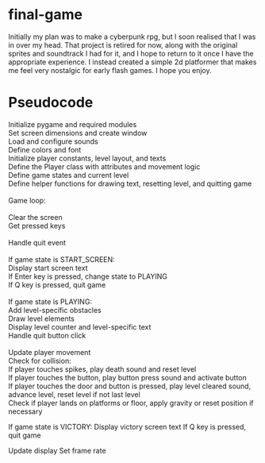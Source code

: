 # final-game

Initially my plan was to make a cyberpunk rpg, but I soon realised that I was in over my head. That project is retired for now, along with the original sprites and soundtrack I had for it, and I hope to return to it once I have the appropriate experience. I instead created a simple 2d platformer that makes me feel very nostalgic for early flash games. I hope you enjoy.

# Pseudocode

Initialize pygame and required modules<br />
Set screen dimensions and create window<br />
Load and configure sounds<br />
Define colors and font<br />
Initialize player constants, level layout, and texts<br />
Define the Player class with attributes and movement logic<br />
Define game states and current level<br />
Define helper functions for drawing text, resetting level, and quitting game<br />
<br />
Game loop:<br />
<br />
Clear the screen<br />
Get pressed keys<br />
<br />
Handle quit event<br />
<br />
If game state is START_SCREEN:<br />
  Display start screen text<br />
  If Enter key is pressed, change state to PLAYING<br />
  If Q key is pressed, quit game<br />
<br />
If game state is PLAYING:<br />
    Add level-specific obstacles<br />
    Draw level elements<br />
    Display level counter and level-specific text<br />
    Handle quit button click<br />
<br />
Update player movement<br />
  Check for collision:<br />
    If player touches spikes, play death sound and reset level<br />
    If player touches the button, play button press sound and activate button<br />
    If player touches the door and button is pressed, play level cleared sound, advance level, reset level if not last level<br />
    Check if player lands on platforms or floor, apply gravity or reset position if necessary<br />

If game state is VICTORY:
    Display victory screen text
    If Q key is pressed, quit game

Update display
Set frame rate
